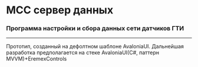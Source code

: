 # МСС сервер данных
### Программа настройки и сбора данных сети датчиков ГТИ
---
Прототип, созданный на дефолтном шаблоне AvaloniaUI. 
Дальнейшая разработка предполагается на стеке AvaloniaUI(C#, паттерн MVVM)+EremexControls

